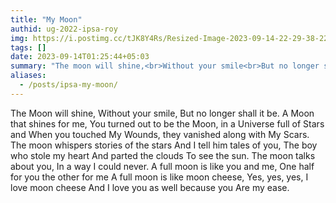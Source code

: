 ```yaml
---
title: "My Moon"
authid: ug-2022-ipsa-roy
img: https://i.postimg.cc/tJK8Y4Rs/Resized-Image-2023-09-14-22-29-38-2267.webp
tags: []
date: 2023-09-14T01:25:44+05:03
summary: "The moon will shine,<br>Without your smile<br>But no longer shall it be<br>A Moon that shines for me,"
aliases:
  - /posts/ipsa-my-moon/
---
```


The Moon will shine,
Without your smile,
But no longer shall it be.
A Moon that shines for me,
You turned out to be the Moon,
in a Universe full of Stars
and When you touched My Wounds,
they vanished along with My Scars.
The moon whispers stories of the stars
And I tell him tales of you,
The boy who stole my heart
And parted the clouds
To see the sun.
The moon talks about you,
In a way I could never.
A full moon is like you and me,
One half for you the other for me
A full moon is like moon cheese,
Yes, yes, yes, I love moon cheese
And I love you as well because you
Are my ease.